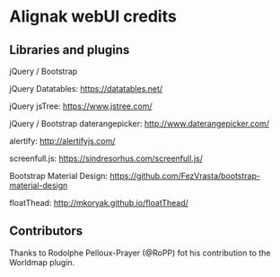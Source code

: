 Alignak webUI credits
=====================


Libraries and plugins
---------------------

jQuery / Bootstrap

jQuery Datatables: https://datatables.net/

jQuery jsTree: https://www.jstree.com/

jQuery / Bootstrap daterangepicker: http://www.daterangepicker.com/

alertify: http://alertifyjs.com/

screenfull.js: https://sindresorhus.com/screenfull.js/

Bootstrap Material Design: https://github.com/FezVrasta/bootstrap-material-design

floatThead: http://mkoryak.github.io/floatThead/

Contributors
------------

Thanks to Rodolphe Pelloux-Prayer (@RoPP) fot his contribution to the Worldmap plugin.
